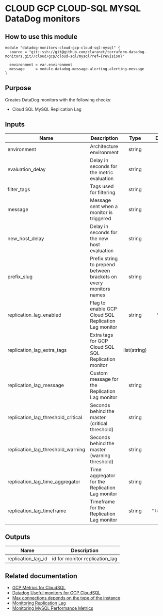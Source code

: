 # CLOUD GCP CLOUD-SQL MYSQL DataDog monitors

## How to use this module

```
module "datadog-monitors-cloud-gcp-cloud-sql-mysql" {
  source = "git::ssh://git@github.com/claranet/terraform-datadog-monitors.git//cloud/gcp/cloud-sql/mysql?ref={revision}"

  environment = var.environment
  message     = module.datadog-message-alerting.alerting-message
}

```

## Purpose

Creates DataDog monitors with the following checks:

- Cloud SQL MySQL Replication Lag

## Inputs

| Name | Description | Type | Default | Required |
|------|-------------|:----:|:-----:|:-----:|
| environment | Architecture environment | string | n/a | yes |
| evaluation\_delay | Delay in seconds for the metric evaluation | string | `"900"` | no |
| filter\_tags | Tags used for filtering | string | `"*"` | no |
| message | Message sent when a monitor is triggered | string | n/a | yes |
| new\_host\_delay | Delay in seconds for the new host evaluation | string | `"300"` | no |
| prefix\_slug | Prefix string to prepend between brackets on every monitors names | string | `""` | no |
| replication\_lag\_enabled | Flag to enable GCP Cloud SQL Replication Lag monitor | string | `"true"` | no |
| replication\_lag\_extra\_tags | Extra tags for GCP Cloud SQL SQL Replication monitor | list(string) | `[]` | no |
| replication\_lag\_message | Custom message for the Replication Lag monitor | string | `""` | no |
| replication\_lag\_threshold\_critical | Seconds behind the master (critical threshold) | string | `"180"` | no |
| replication\_lag\_threshold\_warning | Seconds behind the master (warning threshold) | string | `"90"` | no |
| replication\_lag\_time\_aggregator | Time aggregator for the Replication Lag monitor | string | `"min"` | no |
| replication\_lag\_timeframe | Timeframe for the Replication Lag monitor | string | `"last_10m"` | no |

## Outputs

| Name | Description |
|------|-------------|
| replication\_lag\_id | id for monitor replication_lag |

## Related documentation

* [GCP Metrics for CloudSQL](https://cloud.google.com/monitoring/api/metrics_gcp#gcp-cloudsql)
* [Datadog Useful monitors for GCP CloudSQL](https://www.datadoghq.com/blog/monitor-google-cloud-sql/)
* [Max connections depends on the type of the instance](https://cloud.google.com/sql/docs/quotas#fixed-limits)
* [Monitoring Replication Lag](https://cloud.google.com/sql/docs/mysql/high-availability#replication-lag-monitor)
* [Monitoring MySQL Performance Metrics](https://www.datadoghq.com/blog/monitoring-mysql-performance-metrics)
